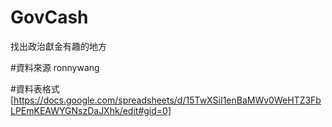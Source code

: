 GovCash
=========

找出政治獻金有趣的地方

#資料來源
ronnywang

#資料表格式
[https://docs.google.com/spreadsheets/d/15TwXSiI1enBaMWv0WeHTZ3FbLPEmKEAWYGNszDaJXhk/edit#gid=0]
